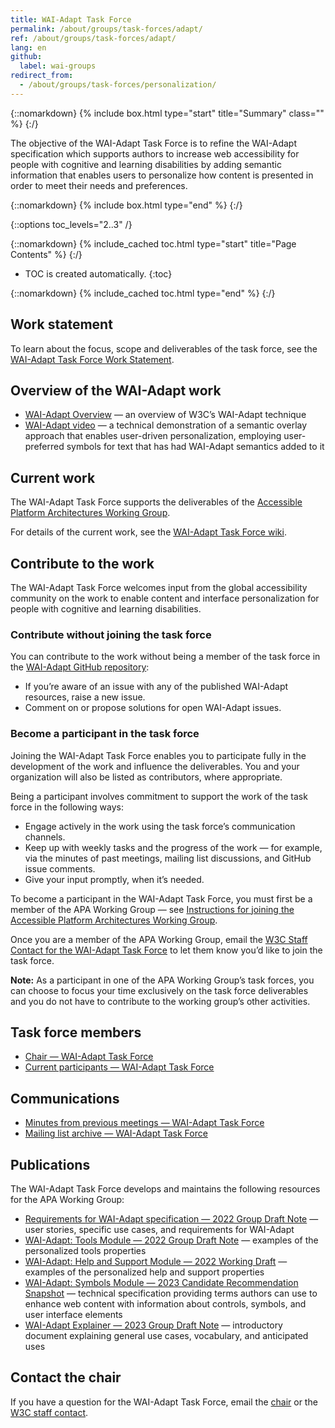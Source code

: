 ```yaml
---
title: WAI-Adapt Task Force
permalink: /about/groups/task-forces/adapt/
ref: /about/groups/task-forces/adapt/
lang: en
github:
  label: wai-groups
redirect_from:
  - /about/groups/task-forces/personalization/
---
```


{::nomarkdown}
{% include box.html type="start" title="Summary" class="" %}
{:/}

The objective of the WAI-Adapt Task Force is to refine the WAI-Adapt specification which supports authors to increase web accessibility for people with cognitive and learning disabilities by adding semantic information that enables users to personalize how content is presented in order to meet their needs and preferences.

{::nomarkdown}
{% include box.html type="end" %}
{:/}

{::options toc_levels="2..3" /}

{::nomarkdown}
{% include_cached toc.html type="start" title="Page Contents" %}
{:/}

-   TOC is created automatically.
{:toc}

{::nomarkdown}
{% include_cached toc.html type="end" %}
{:/}

## Work statement

To learn about the focus, scope and deliverables of the task force, see the [WAI-Adapt Task Force Work Statement](/about/groups/task-forces/adapt/work-statement/).

## Overview of the WAI-Adapt work

* [WAI-Adapt Overview](https://www.w3.org/WAI/adapt/) &mdash; an overview of W3C’s WAI-Adapt technique
* [WAI-Adapt video](https://ln.sync.com/dl/04f8c9330/) &mdash; a technical demonstration of a semantic overlay approach that enables user-driven personalization, employing user-preferred symbols for text that has had WAI-Adapt semantics added to it

## Current work

The WAI-Adapt Task Force supports the deliverables of the [Accessible Platform Architectures Working Group](/about/groups/apawg/).

For details of the current work, see the [WAI-Adapt Task Force wiki](https://github.com/w3c/adapt/wiki).

## Contribute to the work

The WAI-Adapt Task Force welcomes input from the global accessibility community on the work to enable content and interface personalization for people with cognitive and learning disabilities.

### Contribute without joining the task force

You can contribute to the work without being a member of the task force in the [WAI-Adapt GitHub repository](https://github.com/w3c/adapt/issues):

* If you’re aware of an issue with any of the published WAI-Adapt resources, raise a new issue.
* Comment on or propose solutions for open WAI-Adapt issues.

### Become a participant in the task force

Joining the WAI-Adapt Task Force enables you to participate fully in the development of the work and influence the deliverables. You and your organization will also be listed as contributors, where appropriate.

Being a participant involves commitment to support the work of the task force in the following ways:

* Engage actively in the work using the task force’s communication channels.
* Keep up with weekly tasks and the progress of the work &mdash; for example, via the minutes of past meetings, mailing list discussions, and GitHub issue comments.
* Give your input promptly, when it’s needed.

To become a participant in the WAI-Adapt Task Force, you must first be a member of the APA Working Group &mdash; see [Instructions for joining the Accessible Platform Architectures Working Group](https://www.w3.org/groups/wg/apa/instructions/).

Once you are a member of the APA Working Group, email the [W3C Staff Contact for the WAI-Adapt Task Force](https://www.w3.org/groups/tf/personalization-tf/participants/#staff) to let them know you’d like to join the task force.

**Note:** As a participant in one of the APA Working Group’s task forces, you can choose to focus your time exclusively on the task force deliverables and you do not have to contribute to the working group’s other activities.

## Task force members

* [Chair &mdash; WAI-Adapt Task Force](https://www.w3.org/groups/tf/personalization-tf/participants/#chairs)
* [Current participants &mdash; WAI-Adapt Task Force](https://www.w3.org/groups/tf/personalization-tf/participants/#participants)

## Communications

* [Minutes from previous meetings &mdash; WAI-Adapt Task Force](https://www.w3.org/WAI/APA/task-forces/adapt/minutes)
* [Mailing list archive &mdash; WAI-Adapt Task Force](https://lists.w3.org/Archives/Public/public-adapt/)

## Publications

The WAI-Adapt Task Force develops and maintains the following resources for the APA Working Group:

* [Requirements for WAI-Adapt specification &mdash; 2022 Group Draft Note](https://www.w3.org/TR/adapt-requirements/) &mdash; user stories, specific use cases, and requirements for WAI-Adapt
* [WAI-Adapt: Tools Module &mdash; 2022 Group Draft Note]() &mdash; examples of the personalized tools properties
* [WAI-Adapt: Help and Support Module &mdash; 2022 Working Draft](https://www.w3.org/TR/adapt-help/) &mdash; examples of the personalized help and support properties
* [WAI-Adapt: Symbols Module &mdash; 2023 Candidate Recommendation Snapshot](https://www.w3.org/TR/adapt-symbols/) &mdash; technical specification providing terms authors can use to enhance web content with information about controls, symbols, and user interface elements
* [WAI-Adapt Explainer &mdash; 2023 Group Draft Note](https://www.w3.org/TR/adapt/) &mdash; introductory document explaining general use cases, vocabulary, and anticipated uses

## Contact the chair

If you have a question for the WAI-Adapt Task Force, email the [chair](https://www.w3.org/groups/tf/personalization-tf/participants/#chairs) or the [W3C staff contact](https://www.w3.org/groups/tf/personalization-tf/participants/#staff).